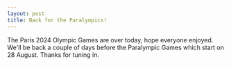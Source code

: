 ```yaml
---
layout: post
title: Back for the Paralympics!
---
```


The Paris 2024 Olympic Games are over today, hope everyone enjoyed.
We'll be back a couple of days before the Paralympic Games which start on 28 August.
Thanks for tuning in.